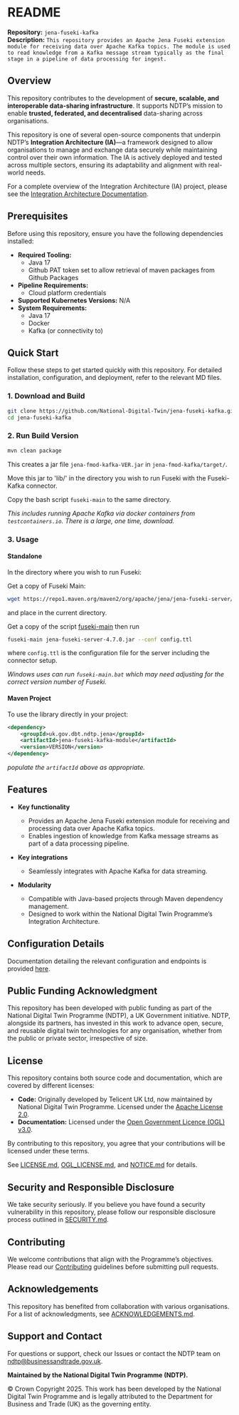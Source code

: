# README  

**Repository:** `jena-fuseki-kafka`   
**Description:** `This repository provides an Apache Jena Fuseki extension module for receiving data over Apache Kafka topics. The module is used to read knowledge from a Kafka message stream typically as the final stage in a pipeline of data processing for ingest.`

<!-- SPDX-License-Identifier: Apache-2.0 AND OGL-UK-3.0 -->

## Overview  
This repository contributes to the development of **secure, scalable, and interoperable data-sharing infrastructure**. It supports NDTP’s mission to enable **trusted, federated, and decentralised** data-sharing across organisations.  

This repository is one of several open-source components that underpin NDTP’s **Integration Architecture (IA)**—a framework designed to allow organisations to manage and exchange data securely while maintaining control over their own information. The IA is actively deployed and tested across multiple sectors, ensuring its adaptability and alignment with real-world needs. 

For a complete overview of the Integration Architecture (IA) project, please see the [Integration Architecture Documentation](https://github.com/National-Digital-Twin/integration-architecture-documentation).

## Prerequisites  
Before using this repository, ensure you have the following dependencies installed:  
- **Required Tooling:** 
    - Java 17
    - Github PAT token set to allow retrieval of maven packages from Github Packages
- **Pipeline Requirements:** 
    - Cloud platform credentials
- **Supported Kubernetes Versions:** N/A
- **System Requirements:** 
    - Java 17
    - Docker
    - Kafka (or connectivity to)

## Quick Start  
Follow these steps to get started quickly with this repository. For detailed installation, configuration, and deployment, refer to the relevant MD files.  

### 1. Download and Build  
```sh  
git clone https://github.com/National-Digital-Twin/jena-fuseki-kafka.git
cd jena-fuseki-kafka
```
### 2. Run Build Version  
```sh  
mvn clean package

```

This creates a jar file `jena-fmod-kafka-VER.jar` in `jena-fmod-kafka/target/`.

Move this jar to 'lib/' in the directory you wish to run Fuseki with the Fuseki-Kafka connector.

Copy the bash script `fuseki-main` to the same directory.

_This includes running Apache Kafka via docker containers from `testcontainers.io`. There is a large, one time, download._

### 3. Usage

#### Standalone

In the directory where you wish to run Fuseki:

Get a copy of Fuseki Main:

```sh
wget https://repo1.maven.org/maven2/org/apache/jena/jena-fuseki-server/4.7.0/jena-fuseki-server-4.7.0.jar
```
and place in the current directory.

Get a copy of the script [fuseki-main](https://github.com/National-Digital-Twin/jena-fuseki-kafka/blob/main/fuseki-main)
then run 

```sh
fuseki-main jena-fuseki-server-4.7.0.jar --conf config.ttl
```

where `config.ttl` is the configuration file for the server including the
connector setup.

_Windows uses can run `fuseki-main.bat` which may need adjusting for the correct
version number of Fuseki._

#### Maven Project
To use the library directly in your project:
```xml
<dependency>
    <groupId>uk.gov.dbt.ndtp.jena</groupId>
    <artifactId>jena-fuseki-kafka-module</artifactId>
    <version>VERSION</version>
</dependency>
```

_populate the `artifactId` above as appropriate._

## Features  
- **Key functionality**  
    - Provides an Apache Jena Fuseki extension module for receiving and processing data over Apache Kafka topics.  
    - Enables ingestion of knowledge from Kafka message streams as part of a data processing pipeline.  

- **Key integrations**  
    - Seamlessly integrates with Apache Kafka for data streaming.  

- **Modularity**  
    - Compatible with Java-based projects through Maven dependency management.  
    - Designed to work within the National Digital Twin Programme’s Integration Architecture.  

## Configuration Details

Documentation detailing the relevant configuration and endpoints is provided [here](docs/configuration-jena-fuseki-kafka.md ). 


## Public Funding Acknowledgment  
This repository has been developed with public funding as part of the National Digital Twin Programme (NDTP), a UK Government initiative. NDTP, alongside its partners, has invested in this work to advance open, secure, and reusable digital twin technologies for any organisation, whether from the public or private sector, irrespective of size.  

## License  
This repository contains both source code and documentation, which are covered by different licenses:  
- **Code:** Originally developed by Telicent UK Ltd, now maintained by National Digital Twin Programme. Licensed under the [Apache License 2.0](LICENSE.md).  
- **Documentation:** Licensed under the [Open Government Licence (OGL) v3.0](OGL_LICENSE.md).  

By contributing to this repository, you agree that your contributions will be licensed under these terms.

See [LICENSE.md](LICENSE.md), [OGL_LICENSE.md](OGL_LICENSE.md), and [NOTICE.md](NOTICE.md) for details.  

## Security and Responsible Disclosure  
We take security seriously. If you believe you have found a security vulnerability in this repository, please follow our responsible disclosure process outlined in [SECURITY.md](SECURITY.md).  

## Contributing  
We welcome contributions that align with the Programme’s objectives. Please read our [Contributing](CONTRIBUTING.md) guidelines before submitting pull requests.  

## Acknowledgements  
This repository has benefited from collaboration with various organisations. For a list of acknowledgments, see [ACKNOWLEDGEMENTS.md](ACKNOWLEDGEMENTS.md).  

## Support and Contact  
For questions or support, check our Issues or contact the NDTP team on ndtp@businessandtrade.gov.uk.

**Maintained by the National Digital Twin Programme (NDTP).**  

© Crown Copyright 2025. This work has been developed by the National Digital Twin Programme and is legally attributed to the Department for Business and Trade (UK) as the governing entity.
